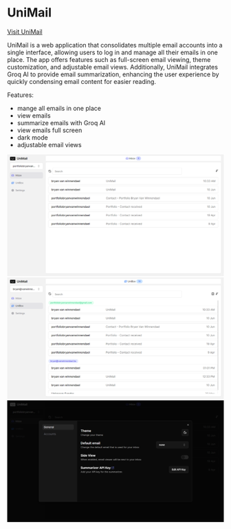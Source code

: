 # UniMail

[Visit UniMail](https://unimail.vercel.app/)

UniMail is a web application that consolidates multiple email accounts into a single interface, allowing users to log in and manage all their emails in one place. The app offers features such as full-screen email viewing, theme customization, and adjustable email views. Additionally, UniMail integrates Groq AI to provide email summarization, enhancing the user experience by quickly condensing email content for easier reading.

Features:
- mange all emails in one place
- view emails
- summarize emails with Groq AI
- view emails full screen
- dark mode
- adjustable email views

![email](./assets/unibox3.png)
![unibox](./assets/unibox1.png)
![darkmode](./assets/unibox5.png)

